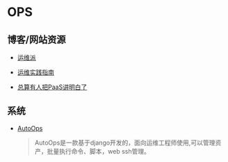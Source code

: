 # OPS

## 博客/网站资源

* [运维派](http://www.yunweipai.com/)

* [运维实践指南](https://github.com/BillWang139967/op_practice_book)

* [总算有人把PaaS讲明白了](https://mp.weixin.qq.com/s/x6W_1FfSYK3F0405yfX6AQ)

## 系统

* [AutoOps](https://gitee.com/hequan2020/autoops)
  > AutoOps是一款基于django开发的，面向运维工程师使用,可以管理资产，批量执行命令、脚本，web ssh管理。